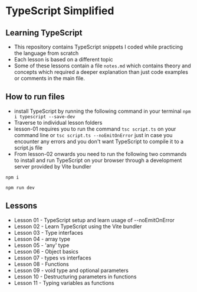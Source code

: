 # TypeScript Simplified

## Learning TypeScript

- This repository contains TypeScript snippets I coded while practicing the language from scratch
- Each lesson is based on a different topic
- Some of these lessons contain a file `notes.md` which contains theory and concepts which required a deeper explanation than just code examples or comments in the main file.

## How to run files

- install TypeScript by running the following command in your terminal `npm i typescript --save-dev`
- Traverse to individual lesson folders
- lesson-01 requires you to run the command `tsc script.ts` on your command line or `tsc script.ts --noEmitOnError` just in case you encounter any errors and you don't want TypeScript to compile it to a script.js file
- From lesson-02 onwards you need to run the following two commands to install and run TypeScript on your browser through a development server provided by Vite bundler

```
npm i
```

```
npm run dev
```

## Lessons

- Lesson 01 - TypeScript setup and learn usage of --noEmitOnError
- Lesson 02 - Learn TypeScript using the Vite bundler
- Lesson 03 - Type interfaces
- Lesson 04 - array type
- Lesson 05 - 'any' type
- Lesson 06 - Object basics
- Lesson 07 - types vs interfaces
- Lesson 08 - Functions
- Lesson 09 - void type and optional parameters
- Lesson 10 - Destructuring parameters in functions
- Lesson 11 - Typing variables as functions
